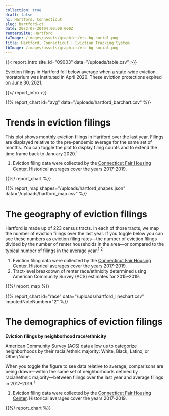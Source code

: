 ```yaml
---
collection: true
draft: false
h1: Hartford, Connecticut
slug: hartford-ct
date: 2022-07-20T04:00:00.000Z
rentersSite: Hartford
twImage: /images/assets/graphics/ets-bg-social.png
title: Hartford, Connecticut | Eviction Tracking System
fbImage: /images/assets/graphics/ets-bg-social.png
---
```


{{< report_intro site_id="09003" data="/uploads/table.csv" >}}

Eviction filings in Hartford fell below average when a state-wide eviction moratorium was instituted in April 2020. These eviction protections expired on June 30, 2021.



{{</ report_intro >}}



{{% report_chart id="avg" data="/uploads/hartford_barchart.csv" %}}

# Trends in eviction filings

This plot shows monthly eviction filings in Hartford over the last year. Filings are displayed relative to the pre-pandemic average for the same set of months. You can toggle the plot to display filing counts and to extend the time frame back to January 2020.<sup>1</sup>

1. Eviction filing data were collected by the [Connecticut Fair Housing Center](https://www.ctfairhousing.org/). Historical averages cover the years 2017-2019.

{{%/ report_chart %}}



{{% report_map shapes="/uploads/hartford_shapes.json" data="/uploads/hartford_map.csv" %}}

# The geography of eviction filings

Hartford is made up of 223 census tracts. In each of those tracts, we map the number of eviction filings over the last year. If you toggle below you can see these numbers as eviction filing rates—the number of eviction filings divided by the number of renter households in the area—or compared to the typical number of filings in the average year.<sup>1</sup> <sup>2</sup>

1. Eviction filing data were collected by the [Connecticut Fair Housing Center](https://www.ctfairhousing.org/). Historical averages cover the years 2017-2019.
2. Tract-level breakdown of renter race/ethnicity determined using American Community Survey (ACS) estimates for 2015–2019.

{{%/ report_map %}}



{{% report_chart id="race" data="/uploads/hartford_linechart.csv" imputedNoteNumber="2" %}}

# The demographics of eviction filings

**Eviction filings by neighborhood race/ethnicity**

American Community Survey (ACS) data allow us to categorize neighborhoods by their racial/ethnic majority: White, Black, Latinx, or Other/None. 

When you toggle the figure to see data relative to average, comparisons are being drawn—within the same set of neighborhoods defined by racial/ethnic majority—between filings over the last year and average filings in 2017–2019.<sup>1</sup>

1. Eviction filing data were collected by the [Connecticut Fair Housing Center](https://www.ctfairhousing.org/). Historical averages cover the years 2017-2019.


{{%/ report_chart %}}